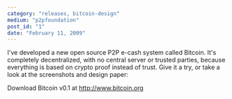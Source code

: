 ```yaml
---
category: "releases, bitcoin-design"
medium: "p2pfoundation"
post_id: "1"
date: "February 11, 2009"
---
```

I've developed a new open source P2P e-cash system called Bitcoin. It's completely decentralized, with no central server or trusted parties, because everything is based on crypto proof instead of trust. Give it a try, or take a look at the screenshots and design paper: 

Download Bitcoin v0.1 at http://www.bitcoin.org